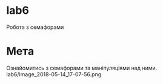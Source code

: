 # lab6
Робота з семафорами
# Мета
Ознайомитись з семафорами та маніпуляціями над ними.
lab6/image_2018-05-14_17-07-56.png
